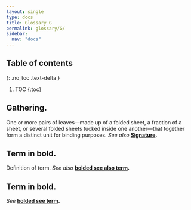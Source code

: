 ```yaml
---
layout: single
type: docs
title: Glossary G
permalink: glossary/G/
sidebar:
  nav: "docs"
---
```


## Table of contents
{: .no_toc .text-delta }

1. TOC
{:toc}

## **Gathering.**
One or more pairs of leaves—made up of a folded sheet, a fraction of a sheet, or several folded sheets tucked inside one another—that together form a distinct unit for binding purposes. *See also* **[Signature](/DCRMR/glossary/S/#Signature).**

## **Term in bold.** 
Definition of term. *See also* **[bolded see also term](/DCRMR/glossary/Letter/#bolded-see-also-term).**

## **Term in bold.**
*See* **[bolded see term](/DCRMR/glossary/Letter/#bolded-see-also-term).**